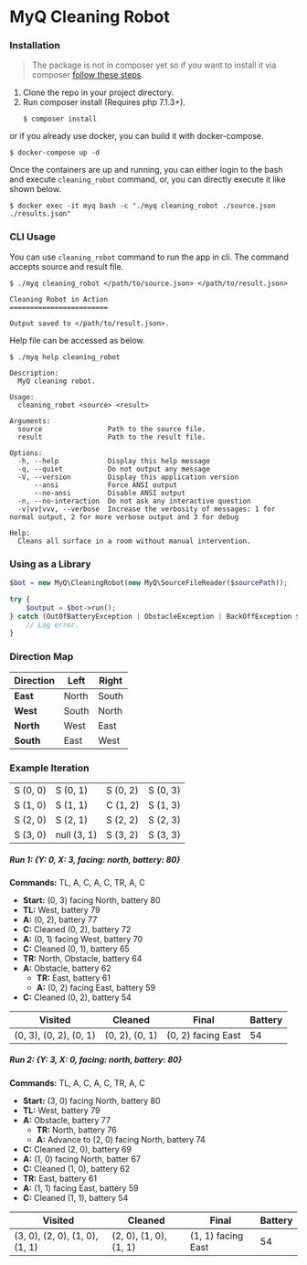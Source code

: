 # MyQ Cleaning Robot

### Installation

> The package is not in composer yet so if you want to install it via composer [follow these steps](https://getcomposer.org/doc/05-repositories.md#package-2).

1. Clone the repo in your project directory.
2. Run composer install (Requires php 7.1.3+).
    ```shell
    $ composer install
    ```

or if you already use docker, you can build it with docker-compose.
```shell
$ docker-compose up -d
```

Once the containers are up and running, you can either login to the bash and execute `cleaning_robot` command, or, you can directly execute it like shown below.
```shell
$ docker exec -it myq bash -c "./myq cleaning_robot ./source.json ./results.json"
```

### CLI Usage
You can use `cleaning_robot` command to run the app in cli. The command accepts source and result file.
```shell
$ ./myq cleaning_robot </path/to/source.json> </path/to/result.json>

Cleaning Robot in Action
========================

Output saved to </path/to/result.json>.
```

Help file can be accessed as below.
```shell
$ ./myq help cleaning_robot

Description:
  MyQ cleaning robot.

Usage:
  cleaning_robot <source> <result>

Arguments:
  source                Path to the source file.
  result                Path to the result file.

Options:
  -h, --help            Display this help message
  -q, --quiet           Do not output any message
  -V, --version         Display this application version
      --ansi            Force ANSI output
      --no-ansi         Disable ANSI output
  -n, --no-interaction  Do not ask any interactive question
  -v|vv|vvv, --verbose  Increase the verbosity of messages: 1 for normal output, 2 for more verbose output and 3 for debug

Help:
  Cleans all surface in a room without manual intervention.
```

### Using as a Library
```php
$bot = new MyQ\CleaningRobot(new MyQ\SourceFileReader($sourcePath));

try {
    $output = $bot->run();
} catch (OutOfBatteryException | ObstacleException | BackOffException $e) {
    // Log error.
}
```

### Direction Map
| Direction | Left | Right |
| --------- | ---- | ----- |
| **East** | North | South |
| **West** | South | North |
| **North** | West | East |
| **South** | East | West |

### Example Iteration
|||||
| ---| --- | --- | --- |
| S (0, 0)  | S (0, 1)  | S (0, 2)  | S (0, 3)  |
| S (1, 0)  | S (1, 1)  | C (1, 2)  | S (1, 3)  |
| S (2, 0)  | S (2, 1)  | S (2, 2)  | S (2, 3)  |
| S (3, 0)  | null (3, 1)  | S (3, 2)  | S (3, 3)  |

##### Run 1: {Y: 0, X: 3, facing: north, battery: 80}
**Commands:** TL, A, C, A, C, TR, A, C

- **Start:** (0, 3) facing North, battery 80
- **TL:** West, battery 79
- **A:** (0, 2), battery 77
- **C:** Cleaned (0, 2), battery 72
- **A:** (0, 1) facing West, battery 70
- **C:** Cleaned (0, 1), battery 65
- **TR:** North, Obstacle, battery 64
- **A:** Obstacle, battery 62
    - **TR:** East, battery 61
    - **A:** (0, 2) facing East, battery 59
- **C:** Cleaned (0, 2), battery 54

| Visited | Cleaned | Final | Battery |
| ------- | ------- | ----- | -------- |
| (0, 3), (0, 2), (0, 1) | (0, 2), (0, 1) | (0, 2) facing East | 54 |

##### Run 2: {Y: 3, X: 0, facing: north, battery: 80}

**Commands:** TL, A, C, A, C, TR, A, C

- **Start:** (3, 0) facing North, battery 80
- **TL:** West, battery 79
- **A:** Obstacle, battery 77
    - **TR:** North, battery 76
    - **A:** Advance to (2, 0) facing North, battery 74
- **C:** Cleaned (2, 0), battery 69
- **A:** (1, 0) facing North, batter 67
- **C:** Cleaned (1, 0), battery 62
- **TR:** East, battery 61
- **A:** (1, 1) facing East, battery 59
- **C:** Cleaned (1, 1), battery 54

| Visited | Cleaned | Final | Battery |
| ------- | ------- | ----- | -------- |
| (3, 0), (2, 0), (1, 0), (1, 1) | (2, 0), (1, 0), (1, 1) | (1, 1) facing East | 54 |
